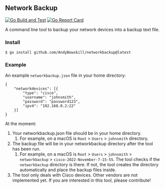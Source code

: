 ## Network Backup

[![Go Build and Test](https://github.com/andybowskill/networkbackup/actions/workflows/go.yml/badge.svg)](https://github.com/andybowskill/networkbackup/actions/workflows/go.yml)
[![Go Report Card](https://goreportcard.com/badge/github.com/andybowskill/networkbackup)](https://goreportcard.com/report/github.com/andybowskill/networkbackup)

A command line tool to backup your network devices into a backup text file.

### Install

```
$ go install github.com/AndyBowskill/networkbackup@latest
```

### Example 

An example ```networkbackup.json``` file in your home directory:

```
{
	"networkdevices": [{
		"type": "cisco",
		"username": "johnsmith",
		"password": "password123",
		"ipv4": "192.168.0.2:22"
	}]
}
```

At the moment:
1. Your networkbackup.json file should be in your home directory.
    1. For example, on a macOS is ```Root``` > ```Users``` > ```johnsmith``` directory.
1. The backup file will be in your networkbackup directory after the tool has been run.
	1. For example, on a macOS is ```Root``` > ```Users``` > ```johnsmith``` > ```networkbackup``` > ```cisco-2022-November-7-15-55```. The tool checks if the ```networkbackup``` directory is there. If not, the tool creates the directory automatically and place the backup files inside.
1. The tool only deals with Cisco devices. Other vendors are not implemented yet. If you are interested in this tool, please contribute!